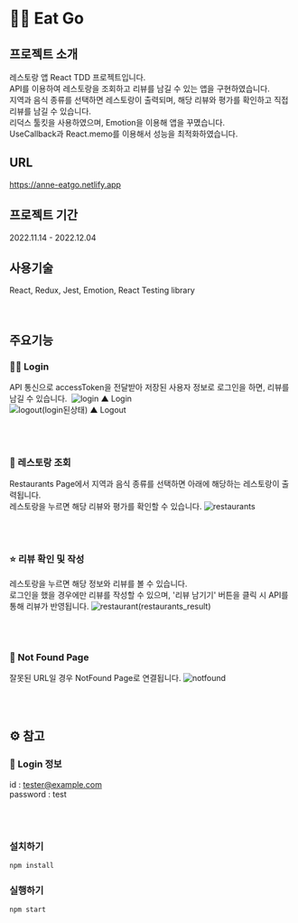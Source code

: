 # 👨‍🍳 Eat Go

## 프로젝트 소개
레스토랑 앱 React TDD 프로젝트입니다.<br />
API를 이용하여 레스토랑을 조회하고 리뷰를 남길 수 있는 앱을 구현하였습니다.<br />
지역과 음식 종류를 선택하면 레스토랑이 출력되며, 해당 리뷰와 평가를 확인하고 직접 리뷰를 남길 수 있습니다.<br />
리덕스 툴킷을 사용하였으며, Emotion을 이용해 앱을 꾸몄습니다.<br />
UseCallback과 React.memo를 이용해서 성능을 최적화하였습니다.

## URL
https://anne-eatgo.netlify.app

## 프로젝트 기간
2022.11.14 - 2022.12.04

## 사용기술
React, Redux, Jest, Emotion,
React Testing library
<br /><br /><br />

## 주요기능
### 🙍‍♂️ Login
API 통신으로 accessToken을 전달받아 저장된 사용자 정보로 로그인을 하면, 리뷰를 남길 수 있습니다. 
![login](https://user-images.githubusercontent.com/108104436/208664508-e82bb8d7-be4b-483a-bc9a-1d821d98b965.png)
▲ Login
<br />
![logout(login된상태)](https://user-images.githubusercontent.com/108104436/208664525-000d7de0-9e96-4658-b970-f73f76470862.png)
▲ Logout

<br /><br />

### 🍴 레스토랑 조회
Restaurants Page에서 지역과 음식 종류를 선택하면 아래에 해당하는 레스토랑이 출력됩니다.<br />
레스토랑을 누르면 해당 리뷰와 평가를 확인할 수 있습니다.
![restaurants](https://user-images.githubusercontent.com/108104436/208665516-427855ec-336f-480e-8b7a-33dc1425284f.png)

<br /><br />
### ⭐ 리뷰 확인 및 작성
레스토랑을 누르면 해당 정보와 리뷰를 볼 수 있습니다.<br />
로그인을 했을 경우에만 리뷰를 작성할 수 있으며, '리뷰 남기기' 버튼을 클릭 시 API를 통해 리뷰가 반영됩니다.
![restaurant(restaurants_result)](https://user-images.githubusercontent.com/108104436/208667753-807eff89-8209-4c10-b015-ad8a173d9a1a.png)

<br /><br />
### 🔺 Not Found Page
잘못된 URL일 경우 NotFound Page로 연결됩니다.
![notfound](https://user-images.githubusercontent.com/108104436/208667190-ef095c76-7395-4ba3-a166-bf2286cdfcaa.png)


<br /><br />
## ⚙ 참고
### 🔐 Login 정보
id : tester@example.com <br />
password : test

<br /><br />
### 설치하기

```bash
npm install
```

### 실행하기

```bash
npm start
```

